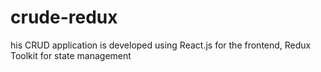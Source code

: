 # crude-redux
his CRUD application is developed using React.js for the frontend, Redux Toolkit for state management
